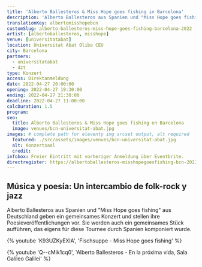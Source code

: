 ```yaml
---
title: 'Alberto Ballesteros & Miss Hope goes fishing in Barcelona'
description: 'Alberto Ballesteros aus Spanien und "Miss Hope goes fishing" aus Deutschland geben gemeinsame Konzerte in Madrid, Barcelona und Valencia'
translationKey: albertomisshopebcn
customSlug: alberto-ballesteros-miss-hope-goes-fishing-barcelona-2022
artist: [albertoballesteros, misshope]
venue: [universitatabat]
location: Universitat Abat Oliba CEU
city: Barcelona
partners:
  - universitatabat
  - dzt
type: Konzert
access: Direktanmeldung
date: 2022-04-27 20:00:00
opening: 2022-04-27 19:30:00
ending: 2022-04-27 21:30:00
deadline: 2022-04-27 11:00:00
calcDuration: 1.5
program:
seo:
  title: Alberto Ballesteros & Miss Hope goes fishing en Barcelona
  image: venues/bcn-universitat-abat.jpg
images: # complete path for eleventy img srcset output, alt required
  featured: ./src/assets/images/venues/bcn-universitat-abat.jpg
  alt: Konzertsaal
  credit:
infobox: Freier Eintritt mit vorheriger Anmeldung über Eventbrite.
directregister: https://albertoballesteros-misshopegoesfishing-bcn-2022.eventbrite.es
---
```


## Música y poesía: Un intercambio de folk-rock y jazz

Alberto Ballesteros aus Spanien und "Miss Hope goes fishing" aus Deutschland geben ein gemeinsames Konzert und stellen ihre Poesieveröffentlichungen vor. Sie werden auch ein gemeinsames Stück aufführen, das eigens für diese Tournee durch Spanien komponiert wurde.

{% youtube 'K93UZKyEXlA', 'Fischsuppe - Miss Hope goes fishing' %}

{% youtube 'Q--cMik1cq0', 'Alberto Ballesteros - En la próxima vida, Sala Galileo Galilei' %}
